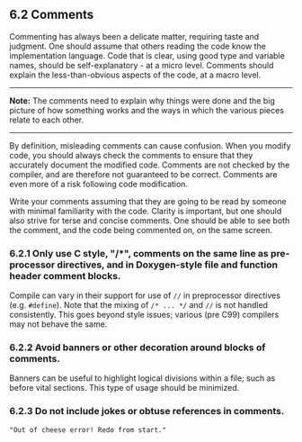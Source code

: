 <!--- @file
  6.2 Comments

  Copyright (c) 2006-2017, Intel Corporation. All rights reserved.<BR>

  Redistribution and use in source (original document form) and 'compiled'
  forms (converted to PDF, epub, HTML and other formats) with or without
  modification, are permitted provided that the following conditions are met:

  1) Redistributions of source code (original document form) must retain the
     above copyright notice, this list of conditions and the following
     disclaimer as the first lines of this file unmodified.

  2) Redistributions in compiled form (transformed to other DTDs, converted to
     PDF, epub, HTML and other formats) must reproduce the above copyright
     notice, this list of conditions and the following disclaimer in the
     documentation and/or other materials provided with the distribution.

  THIS DOCUMENTATION IS PROVIDED BY TIANOCORE PROJECT "AS IS" AND ANY EXPRESS OR
  IMPLIED WARRANTIES, INCLUDING, BUT NOT LIMITED TO, THE IMPLIED WARRANTIES OF
  MERCHANTABILITY AND FITNESS FOR A PARTICULAR PURPOSE ARE DISCLAIMED. IN NO
  EVENT SHALL TIANOCORE PROJECT  BE LIABLE FOR ANY DIRECT, INDIRECT, INCIDENTAL,
  SPECIAL, EXEMPLARY, OR CONSEQUENTIAL DAMAGES (INCLUDING, BUT NOT LIMITED TO,
  PROCUREMENT OF SUBSTITUTE GOODS OR SERVICES; LOSS OF USE, DATA, OR PROFITS;
  OR BUSINESS INTERRUPTION) HOWEVER CAUSED AND ON ANY THEORY OF LIABILITY,
  WHETHER IN CONTRACT, STRICT LIABILITY, OR TORT (INCLUDING NEGLIGENCE OR
  OTHERWISE) ARISING IN ANY WAY OUT OF THE USE OF THIS DOCUMENTATION, EVEN IF
  ADVISED OF THE POSSIBILITY OF SUCH DAMAGE.

-->

## 6.2 Comments

Commenting has always been a delicate matter, requiring taste and judgment. One
should assume that others reading the code know the implementation language.
Code that is clear, using good type and variable names, should be
self-explanatory - at a micro level. Comments should explain the
less-than-obvious aspects of the code, at a macro level.

**********
**Note:** The comments need to explain why things were done and the big picture
of how something works and the ways in which the various pieces relate to each
other.
**********

By definition, misleading comments can cause confusion. When you modify code,
you should always check the comments to ensure that they accurately document
the modified code. Comments are not checked by the compiler, and are therefore
not guaranteed to be correct. Comments are even more of a risk following code
modification.

Write your comments assuming that they are going to be read by someone with
minimal familiarity with the code. Clarity is important, but one should also
strive for terse and concise comments. One should be able to see both the
comment, and the code being commented on, on the same screen.

### 6.2.1 Only use C style, "/*", comments on the same line as pre-processor directives, and in Doxygen-style file and function header comment blocks.

Compile can vary in their support for use of `//` in preprocessor directives
(e.g. `#define`). Note that the mixing of `/* ... */` and `//` is not handled
consistently. This goes beyond style issues; various (pre C99) compilers may
not behave the same.

### 6.2.2 Avoid banners or other decoration around blocks of comments.

Banners can be useful to highlight logical divisions within a file; such as
before vital sections. This type of usage should be minimized.

### 6.2.3 Do not include jokes or obtuse references in comments.

```
"Out of cheese error! Redo from start."
```
